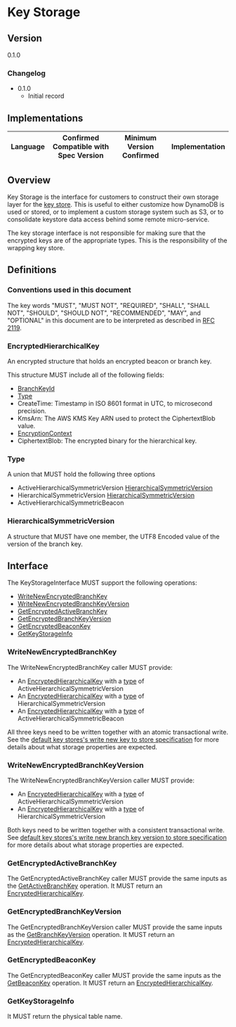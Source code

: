 [//]: # "Copyright Amazon.com Inc. or its affiliates. All Rights Reserved."
[//]: # "SPDX-License-Identifier: CC-BY-SA-4.0"

# Key Storage

## Version

0.1.0

### Changelog

- 0.1.0
  - Initial record

## Implementations

| Language | Confirmed Compatible with Spec Version | Minimum Version Confirmed | Implementation |
| -------- | -------------------------------------- | ------------------------- | -------------- |

## Overview

Key Storage is the interface for customers to construct their own storage layer for the [key store](../branch-key-store.md#overview).
This is useful to either customize how DynamoDB is used or stored,
or to implement a custom storage system such as S3,
or to consolidate keystore data access behind some remote micro-service.

The key storage interface is not responsible for making sure that the encrypted keys are of the appropriate types.
This is the responsibility of the wrapping key store.

## Definitions

### Conventions used in this document

The key words "MUST", "MUST NOT", "REQUIRED", "SHALL", "SHALL NOT", "SHOULD", "SHOULD NOT", "RECOMMENDED", "MAY", and "OPTIONAL"
in this document are to be interpreted as described in [RFC 2119](https://tools.ietf.org/html/rfc2119).

### EncryptedHierarchicalKey

An encrypted structure that holds an encrypted beacon or branch key.

This structure MUST include all of the following fields:

- [BranchKeyId](./structures.md#branch-key-id)
- [Type](#type)
- CreateTime: Timestamp in ISO 8601 format in UTC, to microsecond precision.
- KmsArn: The AWS KMS Key ARN used to protect the CiphertextBlob value.
- [EncryptionContext](./structures.md#encryption-context-3)
- CiphertextBlob: The encrypted binary for the hierarchical key.

### Type

A union that MUST hold the following three options

- ActiveHierarchicalSymmetricVersion [HierarchicalSymmetricVersion](#hierarchicalsymmetricversion)
- HierarchicalSymmetricVersion [HierarchicalSymmetricVersion](#hierarchicalsymmetricversion)
- ActiveHierarchicalSymmetricBeacon

### HierarchicalSymmetricVersion

A structure that MUST have one member,
the UTF8 Encoded value of the version of the branch key.

## Interface

The KeyStorageInterface MUST support the following operations:

- [WriteNewEncryptedBranchKey](#writenewencryptedbranchkey)
- [WriteNewEncryptedBranchKeyVersion](#writenewencryptedbranchkeyversion)
- [GetEncryptedActiveBranchKey](#getencryptedactivebranchkey)
- [GetEncryptedBranchKeyVersion](#getencryptedbranchkeyversion)
- [GetEncryptedBeaconKey](#getencryptedbeaconkey)
- [GetKeyStorageInfo](#getkeystorageinfo)

### WriteNewEncryptedBranchKey

The WriteNewEncryptedBranchKey caller MUST provide:

- An [EncryptedHierarchicalKey](#encryptedhierarchicalkey) with a [type](#type) of ActiveHierarchicalSymmetricVersion
- An [EncryptedHierarchicalKey](#encryptedhierarchicalkey) with a [type](#type) of HierarchicalSymmetricVersion
- An [EncryptedHierarchicalKey](#encryptedhierarchicalkey) with a [type](#type) of ActiveHierarchicalSymmetricBeacon

All three keys need to be written together with an atomic transactional write.
See the [default key stores's write new key to store specification](./default-key-storage-interface.md#writenewencryptedbranchkey) for more details about what storage properties are expected.

### WriteNewEncryptedBranchKeyVersion

The WriteNewEncryptedBranchKeyVersion caller MUST provide:

- An [EncryptedHierarchicalKey](#encryptedhierarchicalkey) with a [type](#type) of ActiveHierarchicalSymmetricVersion
- An [EncryptedHierarchicalKey](#encryptedhierarchicalkey) with a [type](#type) of HierarchicalSymmetricVersion

Both keys need to be written together with a consistent transactional write.
See [default key stores's write new branch key version to store specification](./default-key-storage-interface.md#writenewencryptedbranchkeyversion) for more details about what storage properties are expected.

### GetEncryptedActiveBranchKey

The GetEncryptedActiveBranchKey caller MUST provide the same inputs as the [GetActiveBranchKey](../branch-key-store.md#getactivebranchkey) operation.
It MUST return an [EncryptedHierarchicalKey](#encryptedhierarchicalkey).

### GetEncryptedBranchKeyVersion

The GetEncryptedBranchKeyVersion caller MUST provide the same inputs as the [GetBranchKeyVersion](../branch-key-store.md#getbranchkeyversion) operation.
It MUST return an [EncryptedHierarchicalKey](#encryptedhierarchicalkey).

### GetEncryptedBeaconKey

The GetEncryptedBeaconKey caller MUST provide the same inputs as the [GetBeaconKey](../branch-key-store.md#getbeaconkey) operation.
It MUST return an [EncryptedHierarchicalKey](#encryptedhierarchicalkey).

### GetKeyStorageInfo

It MUST return the physical table name.
